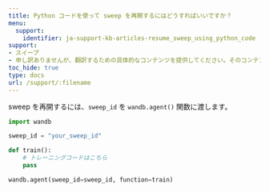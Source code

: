 ```yaml
---
title: Python コードを使って sweep を再開するにはどうすればいいですか？
menu:
  support:
    identifier: ja-support-kb-articles-resume_sweep_using_python_code
support:
- スイープ
- 申し訳ありませんが、翻訳するための具体的なコンテンツを提供してください。そのコンテンツを翻訳します。
toc_hide: true
type: docs
url: /support/:filename
---
```


sweep を再開するには、`sweep_id` を `wandb.agent()` 関数に渡します。

```python
import wandb

sweep_id = "your_sweep_id"

def train():
    # トレーニングコードはこちら
    pass

wandb.agent(sweep_id=sweep_id, function=train)
```